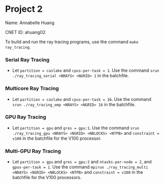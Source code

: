 # Project 2

Name: Annabelle Huang

CNET ID: ahuang02

To build and run the ray tracing programs, use the command `make ray_tracing`.

### Serial Ray Tracing

- Let `partition = caslake` and `cpus-per-task = 1`. Use the command `srun ./ray_tracing_serial <NRAYS> <NGRID> 1` in the batchfile.

### Multicore Ray Tracing

- Let `partition = caslake` and `cpus-per-task = 16`. Use the command `srun ./ray_tracing_omp <NRAYS> <NGRID> 16` in the batchfile.

### GPU Ray Tracing

- Let `partition = gpu` and `gres = gpu:1`. Use the command `srun ./ray_tracing_gpu <NRAYS> <NGRID> <NBLOCKS> <NTPB>` and `constraint = v100` in the batchfile for the V100 processor.

### Multi-GPU Ray Tracing

- Let `partition = gpu` and `gres = gpu:2` and `ntasks-per-node = 2`, and `gpus-per-task = 1`. Use the command `mpirun ./ray_tracing_multi <NRAYS> <NGRID> <NBLOCKS> <NTPB>` and `constraint = v100` in the batchfile for the V100 processors.
